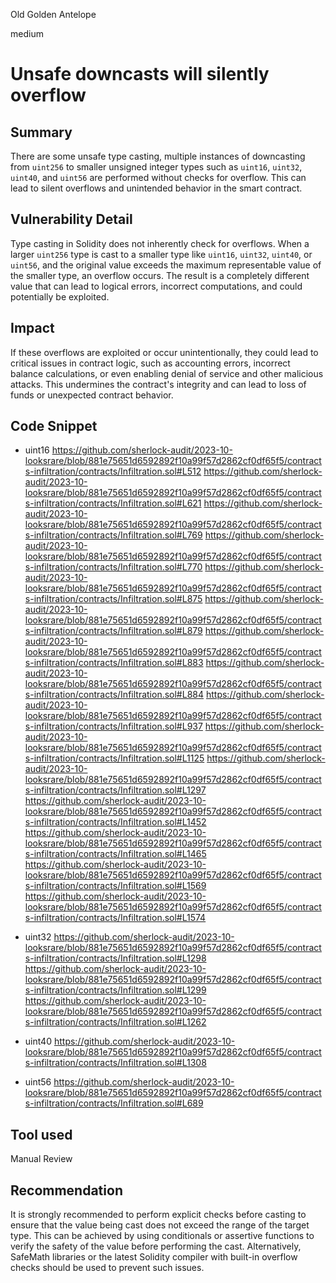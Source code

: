 Old Golden Antelope

medium

# Unsafe downcasts will silently overflow
## Summary

There are some unsafe type casting, multiple instances of downcasting from `uint256` to smaller unsigned integer types such as `uint16`, `uint32`, `uint40`, and `uint56` are performed without checks for overflow. This can lead to silent overflows and unintended behavior in the smart contract.

## Vulnerability Detail

Type casting in Solidity does not inherently check for overflows. When a larger `uint256` type is cast to a smaller type like `uint16`, `uint32`, `uint40`, or `uint56`, and the original value exceeds the maximum representable value of the smaller type, an overflow occurs. The result is a completely different value that can lead to logical errors, incorrect computations, and could potentially be exploited.

## Impact

If these overflows are exploited or occur unintentionally, they could lead to critical issues in contract logic, such as accounting errors, incorrect balance calculations, or even enabling denial of service and other malicious attacks. This undermines the contract's integrity and can lead to loss of funds or unexpected contract behavior.

## Code Snippet
- uint16
https://github.com/sherlock-audit/2023-10-looksrare/blob/881e75651d6592892f10a99f57d2862cf0df65f5/contracts-infiltration/contracts/Infiltration.sol#L512
https://github.com/sherlock-audit/2023-10-looksrare/blob/881e75651d6592892f10a99f57d2862cf0df65f5/contracts-infiltration/contracts/Infiltration.sol#L621
https://github.com/sherlock-audit/2023-10-looksrare/blob/881e75651d6592892f10a99f57d2862cf0df65f5/contracts-infiltration/contracts/Infiltration.sol#L769
https://github.com/sherlock-audit/2023-10-looksrare/blob/881e75651d6592892f10a99f57d2862cf0df65f5/contracts-infiltration/contracts/Infiltration.sol#L770
https://github.com/sherlock-audit/2023-10-looksrare/blob/881e75651d6592892f10a99f57d2862cf0df65f5/contracts-infiltration/contracts/Infiltration.sol#L875
https://github.com/sherlock-audit/2023-10-looksrare/blob/881e75651d6592892f10a99f57d2862cf0df65f5/contracts-infiltration/contracts/Infiltration.sol#L879
https://github.com/sherlock-audit/2023-10-looksrare/blob/881e75651d6592892f10a99f57d2862cf0df65f5/contracts-infiltration/contracts/Infiltration.sol#L883
https://github.com/sherlock-audit/2023-10-looksrare/blob/881e75651d6592892f10a99f57d2862cf0df65f5/contracts-infiltration/contracts/Infiltration.sol#L884
https://github.com/sherlock-audit/2023-10-looksrare/blob/881e75651d6592892f10a99f57d2862cf0df65f5/contracts-infiltration/contracts/Infiltration.sol#L937
https://github.com/sherlock-audit/2023-10-looksrare/blob/881e75651d6592892f10a99f57d2862cf0df65f5/contracts-infiltration/contracts/Infiltration.sol#L1125
https://github.com/sherlock-audit/2023-10-looksrare/blob/881e75651d6592892f10a99f57d2862cf0df65f5/contracts-infiltration/contracts/Infiltration.sol#L1297
https://github.com/sherlock-audit/2023-10-looksrare/blob/881e75651d6592892f10a99f57d2862cf0df65f5/contracts-infiltration/contracts/Infiltration.sol#L1452
https://github.com/sherlock-audit/2023-10-looksrare/blob/881e75651d6592892f10a99f57d2862cf0df65f5/contracts-infiltration/contracts/Infiltration.sol#L1465
https://github.com/sherlock-audit/2023-10-looksrare/blob/881e75651d6592892f10a99f57d2862cf0df65f5/contracts-infiltration/contracts/Infiltration.sol#L1569
https://github.com/sherlock-audit/2023-10-looksrare/blob/881e75651d6592892f10a99f57d2862cf0df65f5/contracts-infiltration/contracts/Infiltration.sol#L1574

- uint32
https://github.com/sherlock-audit/2023-10-looksrare/blob/881e75651d6592892f10a99f57d2862cf0df65f5/contracts-infiltration/contracts/Infiltration.sol#L1298
https://github.com/sherlock-audit/2023-10-looksrare/blob/881e75651d6592892f10a99f57d2862cf0df65f5/contracts-infiltration/contracts/Infiltration.sol#L1299
https://github.com/sherlock-audit/2023-10-looksrare/blob/881e75651d6592892f10a99f57d2862cf0df65f5/contracts-infiltration/contracts/Infiltration.sol#L1262

- uint40
https://github.com/sherlock-audit/2023-10-looksrare/blob/881e75651d6592892f10a99f57d2862cf0df65f5/contracts-infiltration/contracts/Infiltration.sol#L1308

- uint56
https://github.com/sherlock-audit/2023-10-looksrare/blob/881e75651d6592892f10a99f57d2862cf0df65f5/contracts-infiltration/contracts/Infiltration.sol#L689



## Tool used

Manual Review

## Recommendation

It is strongly recommended to perform explicit checks before casting to ensure that the value being cast does not exceed the range of the target type. This can be achieved by using conditionals or assertive functions to verify the safety of the value before performing the cast. Alternatively, SafeMath libraries or the latest Solidity compiler with built-in overflow checks should be used to prevent such issues.
